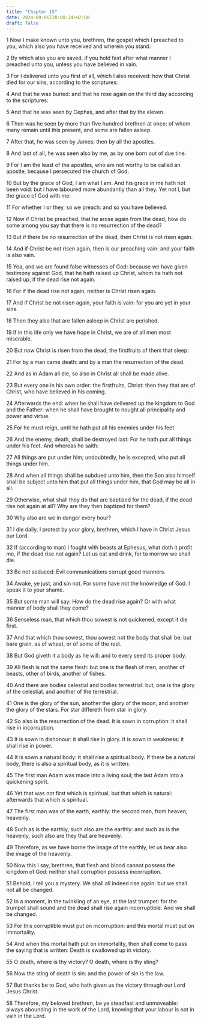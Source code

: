 ```yaml
---
title: "Chapter 15"
date: 2024-09-06T20:00:24+02:00
draft: false
---
```



1 Now I make known unto you, brethren, the gospel which I preached to you, which also you have received and wherein you stand.

2 By which also you are saved, if you hold fast after what manner I preached unto you, unless you have believed in vain.

3 For I delivered unto you first of all, which I also received: how that Christ died for our sins, according to the scriptures:

4 And that he was buried: and that he rose again on the third day according to the scriptures:

5 And that he was seen by Cephas, and after that by the eleven.

6 Then was he seen by more than five hundred brethren at once: of whom many remain until this present, and some are fallen asleep.

7 After that, he was seen by James: then by all the apostles.

8 And last of all, he was seen also by me, as by one born out of due tine.

9 For I am the least of the apostles, who am not worthy to be called an apostle, because I persecuted the church of God.

10 But by the grace of God, I am what I am. And his grace in me hath not been void: but I have laboured more abundantly than all they. Yet not I, but the grace of God with me:

11 For whether I or they, so we preach: and so you have believed.

12 Now if Christ be preached, that he arose again from the dead, how do some among you say that there is no resurrection of the dead?

13 But if there be no resurrection of the dead, then Christ is not risen again.

14 And if Christ be not risen again, then is our preaching vain: and your faith is also vain.

15 Yea, and we are found false witnesses of God: because we have given testimony against God, that he hath raised up Christ, whom he hath not raised up, if the dead rise not again.

16 For if the dead rise not again, neither is Christ risen again.

17 And if Christ be not risen again, your faith is vain: for you are yet in your sins.

18 Then they also that are fallen asleep in Christ are perished.

19 If in this life only we have hope in Christ, we are of all men most miserable.

20 But now Christ is risen from the dead, the firstfruits of them that sleep:

21 For by a man came death: and by a man the resurrection of the dead.

22 And as in Adam all die, so also in Christ all shall be made alive.

23 But every one in his own order: the firstfruits, Christ: then they that are of Christ, who have believed in his coming.

24 Afterwards the end: when he shall have delivered up the kingdom to God and the Father: when he shall have brought to nought all principality and power and virtue.

25 For he must reign, until he hath put all his enemies under his feet.

26 And the enemy, death, shall be destroyed last: For he hath put all things under his feet. And whereas he saith:

27 All things are put under him; undoubtedly, he is excepted, who put all things under him.

28 And when all things shall be subdued unto him, then the Son also himself shall be subject unto him that put all things under him, that God may be all in all.

29 Otherwise, what shall they do that are baptized for the dead, if the dead rise not again at all? Why are they then baptized for them?

30 Why also are we in danger every hour?

31 I die daily, I protest by your glory, brethren, which I have in Christ Jesus our Lord.

32 If (according to man) I fought with beasts at Ephesus, what doth it profit me, if the dead rise not again? Let us eat and drink, for to morrow we shall die.

33 Be not seduced: Evil communications corrupt good manners.

34 Awake, ye just, and sin not. For some have not the knowledge of God. I speak it to your shame.

35 But some man will say: How do the dead rise again? Or with what manner of body shall they come?

36 Senseless man, that which thou sowest is not quickened, except it die first.

37 And that which thou sowest, thou sowest not the body that shall be: but bare grain, as of wheat, or of some of the rest.

38 But God giveth it a body as he will: and to every seed its proper body.

39 All flesh is not the same flesh: but one is the flesh of men, another of beasts, other of birds, another of fishes.

40 And there are bodies celestial and bodies terrestrial: but, one is the glory of the celestial, and another of the terrestrial.

41 One is the glory of the sun, another the glory of the moon, and another the glory of the stars. For star differeth from star in glory.

42 So also is the resurrection of the dead. It is sown in corruption: it shall rise in incorruption.

43 It is sown in dishonour: it shall rise in glory. It is sown in weakness: it shall rise in power.

44 It is sown a natural body: it shall rise a spiritual body. If there be a natural body, there is also a spiritual body, as it is written:

45 The first man Adam was made into a living soul; the last Adam into a quickening spirit.

46 Yet that was not first which is spiritual, but that which is natural: afterwards that which is spiritual.

47 The first man was of the earth, earthly: the second man, from heaven, heavenly.

48 Such as is the earthly, such also are the earthly: and such as is the heavenly, such also are they that are heavenly.

49 Therefore, as we have borne the image of the earthly, let us bear also the image of the heavenly.

50 Now this I say, brethren, that flesh and blood cannot possess the kingdom of God: neither shall corruption possess incorruption.

51 Behold, I tell you a mystery. We shall all indeed rise again: but we shall not all be changed.

52 In a moment, in the twinkling of an eye, at the last trumpet: for the trumpet shall sound and the dead shall rise again incorruptible. And we shall be changed.

53 For this corruptible must put on incorruption: and this mortal must put on immortality.

54 And when this mortal hath put on immortality, then shall come to pass the saying that is written: Death is swallowed up in victory.

55 O death, where is thy victory? O death, where is thy sting?

56 Now the sting of death is sin: and the power of sin is the law.

57 But thanks be to God, who hath given us the victory through our Lord Jesus Christ.

58 Therefore, my beloved brethren, be ye steadfast and unmoveable: always abounding in the work of the Lord, knowing that your labour is not in vain in the Lord.

